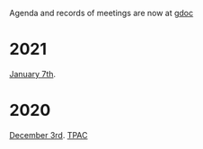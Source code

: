 Agenda and records of meetings are now at [gdoc](https://docs.google.com/document/d/10dz_7QM5XCNsGeI63R864lF9gFqlqQD37B4q8Q46LMM/)

# 2021
[January 7th](https://w3c.github.io/web-performance/meetings/2021/2021-01-07/WebPerfWGcallJanuary7th2021.html).


# 2020
[December 3rd](https://w3c.github.io/web-performance/meetings/2020/2020-12-03/index.html).
[TPAC](https://w3c.github.io/web-performance/meetings/2020/2020-10-TPAC/index.html)
